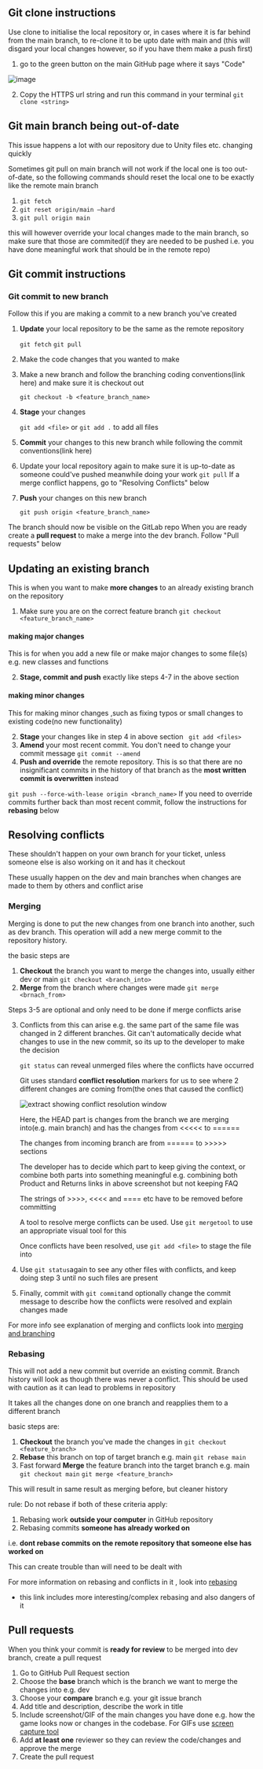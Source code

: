 ## Git clone instructions

Use clone to initialise the local repository or, in cases where it is far behind from the main branch, to re-clone it to be upto date with main and (this will disgard your local changes however, so if you have them make a push first)  

1. go to the green button on the main GitHub page where it says "Code"

![image](https://github.com/bestivil/COMP4024-G13/assets/106749356/3c4e261c-21bd-47a3-95fd-b0584050f501)

2. Copy the HTTPS url string and run this command in your terminal
   `git clone <string>`

## Git main branch being out-of-date 

This issue happens a lot with our repository due to Unity files etc. changing quickly

Sometimes git pull on main branch will not work if the local one is too out-of-date, so the following commands should reset the local one to be exactly like the remote main branch

1. `git fetch`
2. `git reset origin/main —hard`
3. `git pull origin main`

this will however override your local changes made to the main branch, so make sure that those are commited(if they are needed to be pushed i.e. you have done meaningful work that should be in the remote repo)
## Git commit instructions

### Git commit to new branch

Follow this if you are making a commit to a new branch you've created

1. **Update** your local repository to be the same as the remote repository

	`git fetch`
	`git pull`

2.  Make the code changes that you wanted to make
3. Make a new branch and follow the branching coding conventions(link here) and make sure it is checkout out

	`git checkout -b <feature_branch_name>`


4. **Stage** your changes 

	`git add <file>`
	or
	`git add .` to add all files

5. **Commit** your changes to this new branch while following the commit conventions(link here)

6. Update your local repository again to make sure it is up-to-date as someone could've pushed meanwhile doing your work
`git pull`
If a merge conflict happens, go to "Resolving Conflicts" below

7. **Push** your changes on this new branch

	`git push origin <feature_branch_name>`

The branch should now be visible on the GitLab repo
When you are ready create a **pull request** to make a merge into the dev branch. Follow "Pull requests" below

## Updating an existing branch

This is when you want to make **more changes** to an already existing branch on the repository

1. Make sure you are on the correct feature branch
	`git checkout <feature_branch_name>`

#### making major changes
This is for when you add a new file or make major changes to some file(s) e.g. new classes and functions

2. **Stage, commit and push** exactly like steps 4-7 in the above section

#### making minor changes
This for making minor changes ,such as fixing typos or small changes to existing code(no new functionality)

2. **Stage** your changes like in step 4 in above section
	` git add <files>`
3. **Amend** your most recent commit. You don't need to change your commit message
	`git commit --amend`
4. **Push and override** the remote repository. This is so that there are no insignificant commits in the history of that branch as the **most written commit is overwritten** instead

`git push --force-with-lease origin <branch_name>`
	If you need to override commits further back than most recent commit, follow the instructions for **rebasing** below


## Resolving conflicts

These shouldn't happen on your own branch for your ticket, unless someone else is also working on it and has it checkout

These usually happen on the dev and main branches when changes are made to them by others and conflict arise

### Merging

Merging is done to put the new changes from one branch into another, such as dev branch. This operation will add a new merge commit to the repository history. 

the basic steps are
1. **Checkout** the branch you want to merge the changes into, usually either dev or main
	`git checkout <branch_into>`
2. **Merge** from the branch where changes were made
	`git merge <brnach_from>` 

Steps 3-5 are optional and only need to be done if merge conflicts arise

3. Conflicts from this can arise e.g. the same part of the same file was changed in 2 different branches. Git can't automatically decide what changes to use in the new commit, so its up to the developer to make the decision

	`git status` can reveal unmerged files where the conflicts have occurred

	Git uses standard **conflict resolution** markers for us to see where 		2 different changes are coming from(the ones that caused the conflict)

	![extract showing conflict resolution window](https://i0.wp.com/css-tricks.com/wp-content/uploads/2021/10/conflict-in-textfile@2x.png?w=1130&ssl=1)

	Here, the HEAD part is changes from the branch we are merging into(e.g. main branch) and has the changes from <<<<< to ======

	The changes from incoming branch are from ====== to >>>>> sections 

	The developer has to decide which part to keep giving the context, or combine both parts into something meaningful e.g. combining both Product and Returns links in above screenshot but not keeping FAQ

	The strings of >>>>, <<<< and ==== etc have to be removed before committing

	A tool to resolve merge conflicts can be used. Use `git mergetool` to use an appropriate visual tool for this
	
	Once conflicts have been resolved, use `git add <file>` to stage the file into 
 
 4. Use `git status`again to see any other files with conflicts, and keep doing step 3 until no such files are present
 5. Finally, commit with `git commit`and optionally change the commit message to describe how the conflicts were resolved and explain changes made

For more info see explanation of merging and conflicts look into [merging and branching](https://git-scm.com/book/en/v2/Git-Branching-Basic-Branching-and-Merging#_basic_merging)


### Rebasing 
This will not add a new commit but override an existing commit. Branch history will look as though there was never a conflict. This should be used with caution as it can lead to problems in repository

It takes all the changes done on one branch and reapplies them to a different branch

basic steps are:
1. **Checkout** the branch you've made the changes in 
`git checkout <feature_branch>`
2. **Rebase** this branch on top of target branch e.g. main
`git rebase main`  
3. Fast forward **Merge** the feature branch into the target branch e.g. main
`git checkout main`
`git merge <feature_branch>`

This will result in same result as merging before, but cleaner history

rule: Do not rebase if both of these criteria apply:
1. Rebasing work **outside your computer** in GitHub repository
2. Rebasing commits **someone has already worked on**

i.e. **dont rebase commits on the remote repository that someone else has worked on**

This can create trouble than will need to be dealt with


For more information on rebasing and conflicts in it , look into [rebasing](https://git-scm.com/book/en/v2/Git-Branching-Rebasing)
- this link includes more interesting/complex rebasing and also dangers of it

## Pull requests


When you think your commit is **ready for review** to be merged into dev branch, create a pull request

1. Go to GitHub Pull Request section
2. Choose the **base** branch which is the branch we want to merge the changes into e.g. dev
3. Choose your **compare** branch e.g. your git issue branch
4. Add title and description, describe the work in title
5. Include screenshot/GIF of the main changes you have done e.g. how the game looks now or changes in the codebase. For GIFs use [screen capture tool](https://gifcap.dev/)
6. Add **at least one** reviewer so they can review the code/changes and approve the merge
7. Create the pull request
